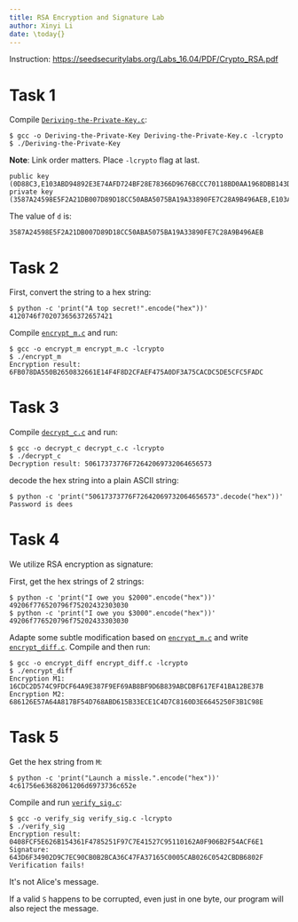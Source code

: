 ```yaml
---
title: RSA Encryption and Signature Lab
author: Xinyi Li
date: \today{}
---
```


Instruction: https://seedsecuritylabs.org/Labs_16.04/PDF/Crypto_RSA.pdf

# Task 1

Compile [`Deriving-the-Private-Key.c`](./Deriving-the-Private-Key.c):

```
$ gcc -o Deriving-the-Private-Key Deriving-the-Private-Key.c -lcrypto
$ ./Deriving-the-Private-Key
```

**Note**: Link order matters. Place `-lcrypto` flag at last.

```
public key (0D88C3,E103ABD94892E3E74AFD724BF28E78366D9676BCCC70118BD0AA1968DBB143D1)
private key (3587A24598E5F2A21DB007D89D18CC50ABA5075BA19A33890FE7C28A9B496AEB,E103ABD94892E3E74AFD724BF28E78366D9676BCCC70118BD0AA1968DBB143D1)
```
The value of `d` is:

```
3587A24598E5F2A21DB007D89D18CC50ABA5075BA19A33890FE7C28A9B496AEB
```

# Task 2

First, convert the string to a hex string:

```
$ python -c 'print("A top secret!".encode("hex"))'
4120746f702073656372657421
```

Compile [`encrypt_m.c`](./encrypt_m.c) and run: 

```
$ gcc -o encrypt_m encrypt_m.c -lcrypto
$ ./encrypt_m
Encryption result: 6FB078DA550B2650832661E14F4F8D2CFAEF475A0DF3A75CACDC5DE5CFC5FADC
```

# Task 3

Compile [`decrypt_c.c`](./decrypt_c.c) and run:

```
$ gcc -o decrypt_c decrypt_c.c -lcrypto
$ ./decrypt_c
Decryption result: 50617373776F72642069732064656573
```

decode the hex string into a plain ASCII string:

```
$ python -c 'print("50617373776F72642069732064656573".decode("hex"))'
Password is dees
```

# Task 4

We utilize RSA encryption as signature:


First, get the hex strings of 2 strings:

```
$ python -c 'print("I owe you $2000".encode("hex"))'
49206f776520796f75202432303030
$ python -c 'print("I owe you $3000".encode("hex"))'
49206f776520796f75202433303030
```

Adapte some subtle modification based on [`encrypt_m.c`](./encrypt_m.c) and write [`encrypt_diff.c`](./encrypt_diff.c). Compile and then run:

```
$ gcc -o encrypt_diff encrypt_diff.c -lcrypto
$ ./encrypt_diff
Encryption M1: 16CDC2D574C9FDCF64A9E387F9EF69AB8BF9D6B839ABCDBF617EF41BA12BE37B
Encryption M2: 686126E57A64A817BF54D768ABD615B33ECE1C4D7C8160D3E6645250F3B1C98E
```

# Task 5

Get the hex string from `M`:

```
$ python -c 'print("Launch a missle.".encode("hex"))'
4c61756e63682061206d6973736c652e
```

Compile and run [`verify_sig.c`](./verify_sig.c):

```
$ gcc -o verify_sig verify_sig.c -lcrypto
$ ./verify_sig
Encryption result: 0408FCF5E626B154361F4785251F97C7E41527C95110162A0F906B2F54ACF6E1
Signature: 643D6F34902D9C7EC90CB0B2BCA36C47FA37165C0005CAB026C0542CBDB6802F
Verification fails! 
```

It's not Alice's message.

If a valid `S` happens to be corrupted, even just in one byte, our program will also reject the message.
